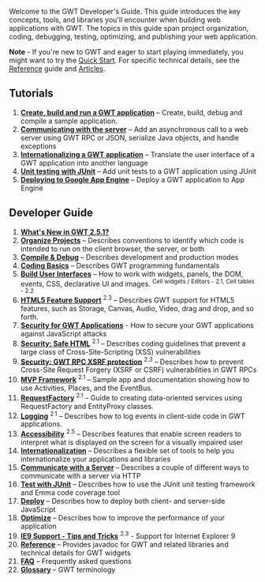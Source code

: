 <p>
Welcome to the GWT Developer's Guide.
This guide introduces the key concepts, tools, and libraries you'll encounter when building web applications with GWT.
The topics in this guide span project organization, coding, debugging, testing, optimizing, and publishing your web application.
</p>

<p class="note">
<b>Note</b> - If you're new to GWT and eager to start playing immediately, you might want to try the <a href="../../gettingstarted.html">Quick Start</a>. For specific technical details, see the <a href="RefGuide.html">Reference</a> guide and <a href="../../articles/articles.html">Articles</a>.
</p>

<style type="text/css">
   ol.toc li { font-weight: normal; }
   ol.toc li a { font-weight: bold; }
</style>

<h2>Tutorials</h2>
<ol class="toc">

  <li><a href="tutorial/gettingstarted.html">Create, build and run a GWT application</a> &ndash; Create, build, debug and compile a sample application.</li>

  <li><a href="tutorial/clientserver.html">Communicating with the server</a> &ndash;
      Add an asynchronous call to a web server using GWT RPC or JSON, serialize Java objects, and handle exceptions</li>

  <li><a href="tutorial/i18n.html">Internationalizing a GWT application</a> &ndash;
      Translate the user interface of a GWT application into another language</li>

  <li><a href="tutorial/JUnit.html">Unit testing with JUnit</a> &ndash;
      Add unit tests to a GWT application using JUnit</li>

  <li><a href="tutorial/appengine.html">Deploying to Google App Engine</a> &ndash;
      Deploy a GWT application to App Engine</li>

</ol>

<h2>Developer Guide</h2>
<ol class="toc">
 <li><a href="ReleaseNotes.html">What's New in GWT 2.5.1?</a></li>
  <li><a href="DevGuideOrganizingProjects.html">Organize Projects</a> &ndash; Describes conventions to identify which code is intended to run on the client browser, the server, or both</li>
  <li><a href="DevGuideCompilingAndDebugging.html">Compile &amp; Debug</a> &ndash; Describes development and production modes</li>
  <li><a href="DevGuideCodingBasics.html">Coding Basics</a> &ndash; Describes GWT programming fundamentals
  </li>
  <li><a href="DevGuideUi.html">Build User Interfaces</a> &ndash; How to work with widgets, panels, the DOM, events, CSS, declarative UI and images. <sup class="version-sup">Cell widgets / Editors - 2.1, Cell tables - 2.2</sup>
  </li>
 <li><a href="DevGuideHtml5.html">HTML5 Feature Support</a> <sup class="version-sup">2.3</sup> &ndash; Describes GWT support for HTML5 features, such as Storage, Canvas, Audio, Video, drag and drop, and so forth.
  </li>
  <li><a href="../../articles/security_for_gwt_applications.html">Security for GWT Applications</a> - How to secure your GWT applications against JavaScript attacks
  <li><a href="DevGuideSecuritySafeHtml.html">Security:
  Safe HTML</a> <sup class="version-sup">2.1</sup> &ndash;
 Describes coding guidelines that prevent a large class of Cross-Site-Scripting (XSS) vulnerabilities
 </li>
  <li><a href="DevGuideSecurityRpcXsrf.html">Security:
  GWT RPC XSRF protection</a> <sup class="version-sup">2.3</sup> &ndash;
 Describes how to prevent Cross-Site Request Forgery (XSRF or CSRF) vulnerabilities in GWT RPCs
 </li>
  <li><a href="DevGuideMvpActivitiesAndPlaces.html">MVP Framework</a> <sup class="version-sup">2.1</sup> &ndash; Sample app and documentation showing how to use Activities, Places, and the EventBus.
  </li>
  <li><a href="DevGuideRequestFactory.html">RequestFactory</a> <sup class="version-sup">2.1</sup> &ndash; Guide to creating data-oriented services using RequestFactory and EntityProxy classes.
  </li>
  <li><a href="DevGuideLogging.html">Logging</a> <sup class="version-sup">2.1</sup> &ndash; Describes how to log events in client-side code in GWT applications.
  </li>
 <li><a href="DevGuideA11y.html">Accessibility</a>  <sup class="version-sup">2.5</sup> &ndash; Describes features that enable screen readers to interpret what is displayed on the screen for a visually impaired user</li>
  <li><a href="DevGuideI18n.html">Internationalization</a> &ndash; Describes a flexible set of tools to help you internationalize your applications and libraries
  </li>
 <li><a href="DevGuideServerCommunication.html">Communicate with a Server</a> &ndash; Describes a couple of different ways to communicate with a server via HTTP</li>
  <li><a href="DevGuideTesting.html">Test with JUnit</a> &ndash; Describes how to use the JUnit unit testing framework and Emma code coverage tool
  </li>
 <li><a href="DevGuideDeploying.html">Deploy</a> &ndash; Describes how to deploy both client- and server-side JavaScript</li>
  <li><a href="DevGuideOptimizing.html">Optimize</a> &ndash; Describes how to improve the performance of your application
  </li>
 <li><a href="DevGuideIE9.html">IE9 Support - Tips and Tricks</a> <sup class="version-sup">2.3</sup> - Support for Internet Explorer 9</li>
 <li><a href="RefGuide.html">Reference</a> &ndash; Provides javadoc for GWT and related libraries and technical details for GWT widgets
  </li>
 <li><a href="FAQ.html">FAQ</a> &ndash; Frequently asked questions
  </li>
 <li><a href="DevGuideGlossary.html">Glossary</a> &ndash; GWT terminology</li>
</ol>


